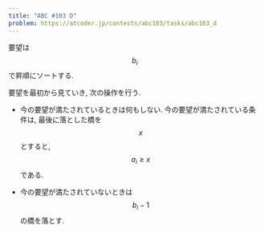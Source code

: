 ```yaml
---
title: "ABC #103 D"
problem: https://atcoder.jp/contests/abc103/tasks/abc103_d
---
```

要望は $$ b_i $$ で昇順にソートする.

要望を最初から見ていき, 次の操作を行う.

* 今の要望が満たされているときは何もしない. 今の要望が満たされている条件は, 最後に落とした橋を $$ x $$ とすると, $$ a_i \geq x $$ である.

* 今の要望が満たされていないときは $$ b_i-1 $$ の橋を落とす.
